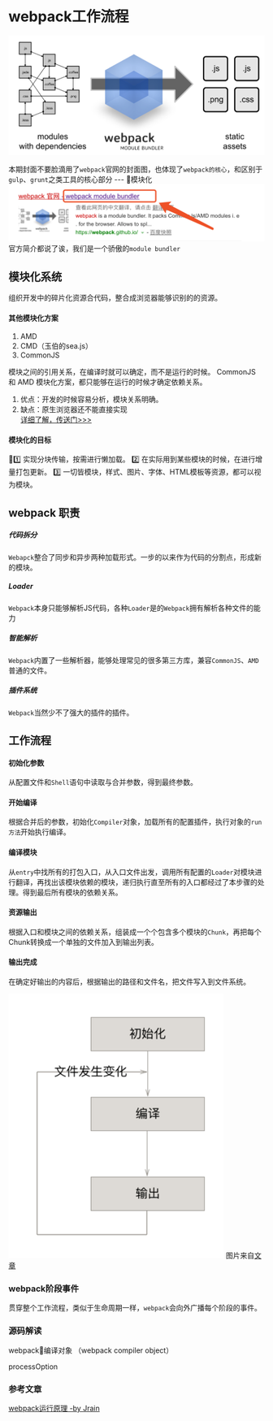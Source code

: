 # webpack工作流程
![](/blog_assets/WEBPACK_1.png/)

本期封面不要脸滴用了`webpack`官网的封面图，也体现了`webpack的核心`，和区别于`gulp`、`grunt`之类工具的核心部分 --- 模块化
![](/blog_assets/WEBPACK_2.png/)  
官方简介都说了诶，我们是一个骄傲的`module bundler`

## 模块化系统
组织开发中的碎片化资源合代码，整合成浏览器能够识别的的资源。

#### 其他模块化方案
1. AMD 
2. CMD（玉伯的sea.js）
3. CommonJS  

模块之间的引用关系，在编译时就可以确定，而不是运行的时候。
CommonJS 和 AMD 模块化方案，都只能够在运行的时候才确定依赖关系。
1. 优点：开发的时候容易分析，模块关系明确。
2. 缺点：原生浏览器还不能直接实现  
[详细了解，传送门>>>](/project_build/js_modules.md) 


#### 模块化的目标
1️⃣ 实现分块传输，按需进行懒加载。
2️⃣ 在实际用到某些模块的时候，在进行增量打包更新。
3️⃣ 一切皆模块，样式、图片、字体、HTML模板等资源，都可以视为模块。

## webpack 职责

##### 代码拆分
`Webapck`整合了同步和异步两种加载形式。一步的以来作为代码的分割点，形成新的模块。

##### Loader 
`Webpack`本身只能够解析JS代码，各种`Loader`是的`Webpack`拥有解析各种文件的能力

##### 智能解析
`Webpack`内置了一些解析器，能够处理常见的很多第三方库，兼容`CommonJS`、`AMD`普通的文件。

##### 插件系统
`Webpack`当然少不了强大的插件的插件。   

## 工作流程

#### 初始化参数
从配置文件和`Shell`语句中读取与合并参数，得到最终参数。

#### 开始编译
根据合并后的参数，初始化`Compiler`对象，加载所有的配置插件，执行对象的`run方法`开始执行编译。

#### 编译模块
从`entry`中找所有的打包入口，从入口文件出发，调用所有配置的`Loader`对模块进行翻译，再找出该模块依赖的模块，递归执行直至所有的入口都经过了本步骤的处理。得到最后所有模块的依赖关系。

#### 资源输出
根据入口和模块之间的依赖关系，组装成一个个包含多个模块的`Chunk`，再把每个Chunk转换成一个单独的文件加入到输出列表。

#### 输出完成
在确定好输出的内容后，根据输出的路径和文件名，把文件写入到文件系统。


![webpack_step](/blog_assets/webpack_step.png)
图片来自[文章](https://juejin.im/entry/5b0e3eba5188251534379615)</div>

### webpack阶段事件
贯穿整个工作流程，类似于生命周期一样，`webpack`会向外广播每个阶段的事件。

### 源码解读

webpack编译对象 （webpack compiler object）  


processOption 

### 参考文章
[webpack运行原理 -by Jrain](https://segmentfault.com/a/1190000015291911)


